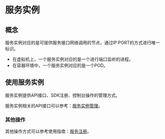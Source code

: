 

# 服务实例

## 概念

服务实例对应的是可提供服务接口网络调用的节点，通过IP:PORT的方式进行唯一标识。

- 在虚拟机上，一个服务实例对应的是一个进行端口监听的进程。
- 在容器环境中，一个服务实例对应的是一个POD。

## 使用服务实例

服务实例提供API接口、SDK注册、控制台操作的管理方式。

服务实例相关的API接口可以参考：[服务实例管理](https://polarismesh.cn/zh/doc/%E5%8F%82%E8%80%83%E6%96%87%E6%A1%A3/%E6%8E%A5%E5%8F%A3%E6%96%87%E6%A1%A3/%E5%AE%9E%E4%BE%8B%E7%AE%A1%E7%90%86.html#%E5%AE%9E%E4%BE%8B%E7%AE%A1%E7%90%86)。

### 其他操作

其他操作方式可以参考使用指南：[服务注册](https://polarismesh.cn/zh/doc/%E4%BD%BF%E7%94%A8%E6%8C%87%E5%8D%97/%E6%9C%8D%E5%8A%A1%E6%B3%A8%E5%86%8C/%E6%A6%82%E8%BF%B0.html#%E6%A6%82%E8%BF%B0)。